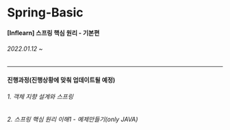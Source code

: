 # Spring-Basic
#### [Inflearn] 스프링 핵심 원리 - 기본편
###### 2022.01.12 ~ 
-------------------
#### 진행과정(진행상황에 맞춰 업데이트될 예정)

###### 1. 객체 지향 설계와 스프링 
###### 2. 스프링 핵심 원리 이해1 - 예제만들기(only JAVA)
